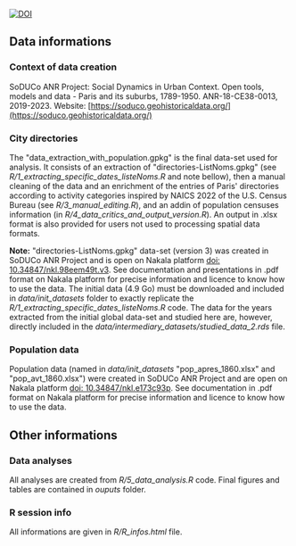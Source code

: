 [![DOI](https://zenodo.org/badge/DOI/10.5281/zenodo.8388102.svg)](https://doi.org/10.5281/zenodo.8388102)

## Data informations

### Context of data creation

SoDUCo ANR Project: Social Dynamics in Urban Context. Open tools, models and data - Paris and its suburbs, 1789-1950. ANR-18-CE38-0013, 2019-2023. Website: [https://soduco.geohistoricaldata.org/](https://soduco.geohistoricaldata.org/)

### City directories

The "data_extraction_with_population.gpkg" is the final data-set used for analysis. It consists of an extraction of "directories-ListNoms.gpkg" (see _R/1_extracting_specific_dates_listeNoms.R_ and note bellow), then a manual cleaning of the data and an enrichment of the entries of Paris' directories according to activity categories inspired by NAICS 2022 of the U.S. Census Bureau (see _R/3_manual_editing.R_), and an addin of population censuses information (in _R/4_data_critics_and_output_version.R_). An output in .xlsx format is also provided for users not used to processing spatial data formats.

**Note:** "directories-ListNoms.gpkg" data-set (version 3) was created in SoDUCo ANR Project and is open on Nakala platform [doi: 10.34847/nkl.98eem49t.v3](https://doi.org/10.34847/nkl.98eem49t). See documentation and presentations in .pdf format on Nakala platform for precise information and licence to know how to use the data. The initial data (4.9 Go) must be downloaded and included in _data/init_datasets_ folder to exactly replicate the _R/1_extracting_specific_dates_listeNoms.R_ code. The data for the years extracted from the initial global data-set and studied here are, however, directly included in the _data/intermediary_datasets/studied_data_2.rds_ file.

### Population data

Population data (named in _data/init_datasets_ "pop_apres_1860.xlsx" and "pop_avt_1860.xlsx") were created in SoDUCo ANR Project and are open on Nakala platform [doi: 10.34847/nkl.e173c93p](https://doi.org/10.34847/nkl.e173c93p). See documentation in .pdf format on Nakala platform for precise information and licence to know how to use the data.

## Other informations

### Data analyses
All analyses are created from _R/5_data_analysis.R_ code. Final figures and tables are contained in _ouputs_ folder.

### R session info
All informations are given in _R/R_infos.html_ file.
